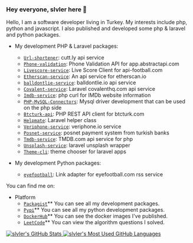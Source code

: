 ### Hey everyone, slvler here 👋

Hello, I am a software developer living in Turkey. My interests include php, python and javascript. I also published and developed some php & laravel and python packages.

* My development PHP & Laravel packages:
  * [`Url-shortener`](https://github.com/slvler/laravel-url-shortener): cutt.ly api service 
  * [`Phone-validation`](https://github.com/slvler/phone-validation): Phone Validation API for app.abstractapi.com 
  * [`Livescore-service`](https://github.com/slvler/livescore-service): Live Score Client for api-football.com 
  * [`Etherscan-service`](https://github.com/slvler/etherscan-service): An api service for etherscan.io 
  * [`balldontlie-service`](https://github.com/slvler/balldontlie-service): balldontlie.io api service 
  * [`Covalent-service`](https://github.com/slvler/covalenthq-service): Laravel covalenthq.com api service 
  * [`Imdb-service`](https://github.com/slvler/Imdb-service): php curl for IMDb website information 
  * [`PHP-MySQL-Connectors`](https://github.com/slvler/php-mysql-connectors): Mysql driver development that can be used on the php side 
  * [`Btcturk-api`](https://github.com/slvler/btcturk-api): PHP REST API client for btcturk.com 
  * [`Helpmate`](https://github.com/slvler/helpmate): Laravel helper class 
  * [`Veriphone-service`](https://github.com/slvler/veriphone-service): veriphone.io service 
  * [`Posnet-service`](https://github.com/slvler/posnet-payment-service): posnet payment system from turkish banks 
  * [`Tmdb-service`](https://github.com/slvler/tmdb): TMDB.com api service for php 
  * [`Unsplash-service`](https://github.com/slvler/unsplash-service): laravel unsplash wrapper
  * [`Theme-cli`](https://github.com/slvler/theme-cli): theme chooser for laravel apps 
    
* My development Python packages:  
  * [`eyefootball`](https://github.com/slvler/eyefootball): Link adapter for eyefootball.com rss service 

You can find me on:

* Platform
  * [`Packagist`](https://packagist.org/users/slvler)** You can see all my development packages.
  * [`Pypi`](https://pypi.org/user/slvler/)** You can see all my python development packages.
  * [`DockerHub`](https://hub.docker.com/u/slvler)** You can see the docker images I've published.
  * [`LeetCode`](https://leetcode.com/slvler/)** You can view the algorithm questions I solved.

<a href="https://github.com/anuraghazra/github-readme-stats">
  <img align="top" src="https://github-readme-stats.vercel.app/api?username=slvler&hide=contribs&count_private=true&theme=dracula&show_icons=true" alt="slvler's GitHub Stats" />
</a>

<a href="https://github.com/anuraghazra/github-readme-stats">
  <img align="top" src="https://github-readme-stats.vercel.app/api/top-langs/?username=slvler&count_private=true&theme=dracula&show_icons=true&hide=scss,hack,html,vue,twig,css,ejs,blade&layout=compact&card_width=270" alt="slvler's Most Used GitHub Languages" />
</a>
